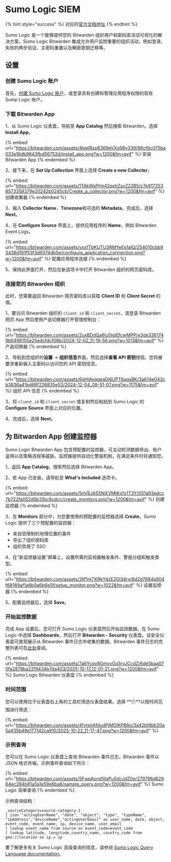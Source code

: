 # Sumo Logic SIEM

{% hint style="success" %}
对应的[官方文档地址](https://bitwarden.com/help/sumo-logic-siem/)
{% endhint %}

Sumo Logic 是一个能够提供您的 Bitwarden 组织用户和密码库活动可视化的解决方案。Sumo Logic Bitwarden 集成允许用户监控重要的组织活动，例如登录、失败的两步验证、主密码重置以及解密密钥迁移等。

## 设置 <a href="#setup" id="setup"></a>

### 创建 Sumo Logic 账户 <a href="#create-a-sumo-logic-account" id="create-a-sumo-logic-account"></a>

首先，[创建 Sumo Logic 账户](https://www.sumologic.com/)，或登录具有创建和管理应用程序权限的现有 Sump Logic 账户。

### 下载 Bitwarden App <a href="#download-the-bitwarden-app" id="download-the-bitwarden-app"></a>

1、从 Sumo Logic 仪表盘，导航至 **App Catalog** 然后搜索 Bitwarden。选择 **Install App**。

{% embed url="https://bitwarden.com/assets/4leelRzp6369eVXg5By339/98cf6c075ba033e16db9643fbd56752d/install_app.png?w=1200&fm=avif" %}
安装 Bitwarden App
{% endembed %}

2、接下来，在 **Set Up Collection** 界面上选择 **Create a new Collector**。

{% embed url="https://bitwarden.com/assets/1TAkWsPHx42qxhZsvZ22B5/c7e9172538573359379e20242b0245cb/Create_a_collector.png?w=1200&fm=avif" %}
创建收集器
{% endembed %}

3、输入 **Collector Name**、**Timezone**和可选的 **Metadata**。完成后，选择 **Next**。

4、在 **Configure Source** 界面上，提供应用程序的 **Name**，例如 Bitwarden Event Logs。

{% embed url="https://bitwarden.com/assets/vxxfTbKUTU3RMYeEp1alQ/254010cbb93438d191f53f3d9374db5e/configure_application_connection.png?w=1200&fm=avif" %}
配置应用程序连接
{% endembed %}

5、保持此界面打开，然后在新选项卡中打开 Bitwarden 组织的网页密码库。

### 连接您的 Bitwarden 组织 <a href="#connect-your-bitwarden-organization" id="connect-your-bitwarden-organization"></a>

此时，您需要返回 Bitwarden 网页密码库以获取 **Client ID** 和 **Client Secret** 的值。

1、要访问 Bitwarden 组织的 `client_id` 和 `client_secret`，请登录 Bitwarden 网页 App 然后使用产品切换器打开管理控制台：

{% embed url="https://bitwarden.com/assets/2uxBDdQa6lu0IgIEfcwMPP/e3de3361749b6496155e25edcfdcf08b/2024-12-02_11-19-56.png?w=1013&fm=avif" %}
产品切换器
{% endembed %}

2、导航到您组织的**设置** → **组织信息**界面，然后选择**查看 API 密钥**按钮。您将被要求重新输入主密码以访问您的 API 密钥信息。

{% embed url="https://bitwarden.com/assets/6gHjAyqgeqDj6UPT6agsBK/3a614e043cb3836a41bd68f226835e53/2024-12-04_09-51-07.png?w=1175&fm=avif" %}
组织 API 信息
{% endembed %}

3、将 `client_id` 和 `client_secret` 值复制然后粘贴到 Sumo Logic 的**Configure Source** 界面上对应的位置。

4、完成后，选择 **Next**。

## 为 Bitwarden App 创建监控器 <a href="#create-a-monitor-for-bitwarden-app" id="create-a-monitor-for-bitwarden-app"></a>

Sumo Logic Bitwarden App 包含预配置的监控器，可主动检测数据导出、账户盗用以及策略违规等威胁。监控器提供自动化警报机制，在满足条件时将通知您。

1、返回 **App Catalog**，搜索然后选择 Bitwarden App。

2、若 App 已安装，请导航至 **What's Included** 选项卡。

{% embed url="https://bitwarden.com/assets/5nV8JAS5NiEVMtKxfx1T3Y/051a93edcc7b722fa052d5b31bc9cdcc/create_monitors.png?w=1200&fm=avif" %}
创建监控器
{% endembed %}

3、在 **Monitors** 部分中，为您要使用的预配置的监控器选择 **Create**。Sumo Logic 提供了三个预配置的监控器：

* 来自受限制的地理位置的事件
* 导出了组织密码库
* 组织禁用了 SSO

4、在“新监控器设置”屏幕上，设置所需的监视器触发条件、警报分组和触发类型。

{% embed url="https://bitwarden.com/assets/3llf1rkTKRkY4zE2Gl34ry/8d2d7684a904f68189af1a6b0a6b6e5f/setup_monitor.png?w=1022&fm=avif" %}
设置监控器
{% endembed %}

5、配置监控器后，选择 **Save**。

### 开始监控数据 <a href="#start-monitoring-data" id="start-monitoring-data"></a>

完成 App 设置后，您可打开 Sumo Logic 仪表盘然后开始监控数据。在 Sumo Logic 中选择 **Dashboards**，然后打开 **Bitwarden - Security** 仪表盘。该安全仪表盘可直观展示从 Bitwarden 事件日志中收集的数据。Bitwarden 事件日志的完整列表可在[此处](../event-logging/event-logs.md)查阅。

{% embed url="https://bitwarden.com/assets/7a6Ycqv8GmyvGo5rvJCcdZ/6de5baa070fa2879ba22f9434b7da403/2025-10-17_12-01-21.png?w=1200&fm=avif" %}
Sumo Logic Bitwarden 仪表盘
{% endembed %}

### 时间范围 <a href="#timeframe" id="timeframe"></a>

您可以使用位于仪表盘右上角的工具栏筛选仪表盘结果。选择 **🕘**以按时间范围进行筛选：

{% embed url="https://bitwarden.com/assets/4fytpjiAfdudPjMGlKPB6o/3a42bf4bb20a5a435b49e177142ca910/2025-10-22_11-17-47.png?w=1200&fm=avif" %}

### 示例查询 <a href="#sample-query" id="sample-query"></a>

您可以在 Sumo Logic 仪表盘上查询 Bitwarden 事件日志。Bitwarden 事件以 JSON 格式传输。示例事件查询如下所示：

{% embed url="https://bitwarden.com/assets/5FwpAond1iIaPuSdcJdZ0e/279796d62964ec284b81a5a1e59e6ba6/sample_query.png?w=1200&fm=avif" %}
Sumo Logic 简单查询
{% endembed %}

示例查询结构：

```
_sourceCategory=source-category-1 
| json "actingUserName", "date", "object", "type", "typeName", "ipAddress","deviceName","actingUserEmail" as user_name, date, object, event_code, event_name, ip, device_name, user_email
| lookup event_name from source on event_code=event_code
| lookup latitude, longitude,country_name, country_code from geo://location on ip = ip
```

要了解更多有关 Sumo Logic 高级查询的信息，请参阅 [Sumo Logic Query Language documentation](https://www.sumologic.com/help/docs/search/search-query-language/)。
